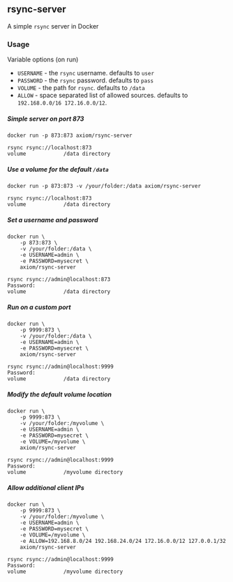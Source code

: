 ## rsync-server

A simple `rsync` server in Docker


### Usage

Variable options (on run)

* `USERNAME` - the `rsync` username. defaults to `user`
* `PASSWORD` - the `rsync` password. defaults to `pass`
* `VOLUME`   - the path for `rsync`. defaults to `/data`
* `ALLOW`    - space separated list of allowed sources. defaults to `192.168.0.0/16 172.16.0.0/12`.

##### Simple server on port 873

```
docker run -p 873:873 axiom/rsync-server
```

```
rsync rsync://localhost:873
volume            /data directory
```

##### Use a volume for the default `/data`

```
docker run -p 873:873 -v /your/folder:/data axiom/rsync-server
```

```
rsync rsync://localhost:873
volume            /data directory
```

##### Set a username and password

```
docker run \
    -p 873:873 \
    -v /your/folder:/data \
    -e USERNAME=admin \
    -e PASSWORD=mysecret \
    axiom/rsync-server
```

```
rsync rsync://admin@localhost:873
Password:
volume            /data directory
```

##### Run on a custom port

```
docker run \
    -p 9999:873 \
    -v /your/folder:/data \
    -e USERNAME=admin \
    -e PASSWORD=mysecret \
    axiom/rsync-server
```

```
rsync rsync://admin@localhost:9999
Password:
volume            /data directory
```


##### Modify the default volume location

```
docker run \
    -p 9999:873 \
    -v /your/folder:/myvolume \
    -e USERNAME=admin \
    -e PASSWORD=mysecret \
    -e VOLUME=/myvolume \
    axiom/rsync-server
```

```
rsync rsync://admin@localhost:9999
Password:
volume            /myvolume directory
```

##### Allow additional client IPs

```
docker run \
    -p 9999:873 \
    -v /your/folder:/myvolume \
    -e USERNAME=admin \
    -e PASSWORD=mysecret \
    -e VOLUME=/myvolume \
    -e ALLOW=192.168.8.0/24 192.168.24.0/24 172.16.0.0/12 127.0.0.1/32
    axiom/rsync-server
```

```
rsync rsync://admin@localhost:9999
Password:
volume            /myvolume directory
```

